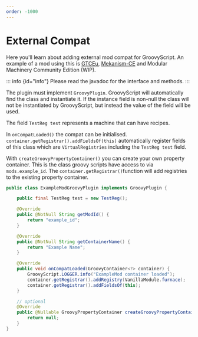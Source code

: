 ```yaml
---
order: -1000
---
```


# External Compat

Here you'll learn about adding external mod compat for GroovyScript.
An example of a mod using this is [GTCEu](https://github.com/GregTechCEu/GregTech/blob/master/src/main/java/gregtech/integration/groovy/GroovyScriptModule.java), [Mekanism-CE](https://github.com/sddsd2332/Mekanism-CE-Unofficial-1.12.2/blob/RFG/src/main/java/mekanism/common/integration/groovyscript/GrSMekanismAdd.java) and Modular Machinery Community Edition (WIP).

::: info {id="info"}
Please read the javadoc for the interface and methods.
:::

The plugin must implement `GroovyPlugin`. GroovyScript will automatically find the class and instantiate it. If the
instance field is non-null the class will not be instantiated by GroovyScript, but instead the value of the field will
be used.

The field `TestReg test` represents a machine that can have recipes.

In `onCompatLoaded()` the compat can be initialised. `container.getRegistrar().addFieldsOf(this)`
automatically register fields of this class which are `VirtualRegistries` including the `TestReg test` field.

With `createGroovyPropertyContainer()` you can create your own property container.
This is the class groovy scripts have access to via `mods.example_id`. The `container.getRegistrar()`function will add registries to the existing property container.

```java
public class ExampleModGroovyPlugin implements GroovyPlugin {

    public final TestReg test = new TestReg();

    @Override
    public @NotNull String getModId() {
        return "example_id";
    }

    @Override
    public @NotNull String getContainerName() {
        return "Example Name";
    }

    @Override
    public void onCompatLoaded(GroovyContainer<?> container) {
        GroovyScript.LOGGER.info("ExampleMod container loaded");
        container.getRegistrar().addRegistry(VanillaModule.furnace);
        container.getRegistrar().addFieldsOf(this);
    }

    // optional
    @Override
    public @Nullable GroovyPropertyContainer createGroovyPropertyContainer() {
        return null;
    }
}
```
